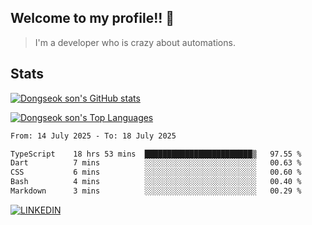 ## Welcome to my profile!! 👋

> I'm a developer who is crazy about automations.

## Stats
[![Dongseok son's GitHub stats](https://github-readme-stats-livid-kappa-40.vercel.app/api?username=dongseokSon&show_icons=true&count_private=true&include_all_commits=true&rank_icon=true)](https://github.com/dongseokSon/github-readme-stats)

[![Dongseok son's Top Languages](https://github-readme-stats-livid-kappa-40.vercel.app/api/top-langs/?username=dongseokSon&langs_count=20&hide=Jupyter%20Notebook)](https://github.com/dongseokSon/github-readme-stats)

<!--START_SECTION:waka-->

```txt
From: 14 July 2025 - To: 18 July 2025

TypeScript    18 hrs 53 mins  ████████████████████████▒   97.55 %
Dart          7 mins          ░░░░░░░░░░░░░░░░░░░░░░░░░   00.63 %
CSS           6 mins          ░░░░░░░░░░░░░░░░░░░░░░░░░   00.60 %
Bash          4 mins          ░░░░░░░░░░░░░░░░░░░░░░░░░   00.40 %
Markdown      3 mins          ░░░░░░░░░░░░░░░░░░░░░░░░░   00.29 %
```

<!--END_SECTION:waka-->

[![LINKEDIN](https://camo.githubusercontent.com/d90c501c7f68295cfcab6a68b761ba5b1101292b8ac9895eaeca253df2e53eb3/68747470733a2f2f696d672e736869656c64732e696f2f62616467652f6c696e6b6564696e2d2532333030373742352e7376673f267374796c653d666f722d7468652d6261646765266c6f676f3d6c696e6b6564696e266c6f676f436f6c6f723d7768697465)](https://www.linkedin.com/in/dongseokson/)